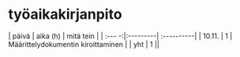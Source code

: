 # työaikakirjanpito

| päivä  | aika (h) | mitä tein  |
| :--- -:|:---------| :----------|
| 10.11. | 1        | Määrittelydokumentin kiroittaminen |
| yht    | 1        || 
